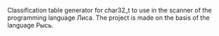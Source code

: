 Classification table generator for char32_t to use in the scanner of the programming language Лиса. The project is made on the basis of the language Рысь.
